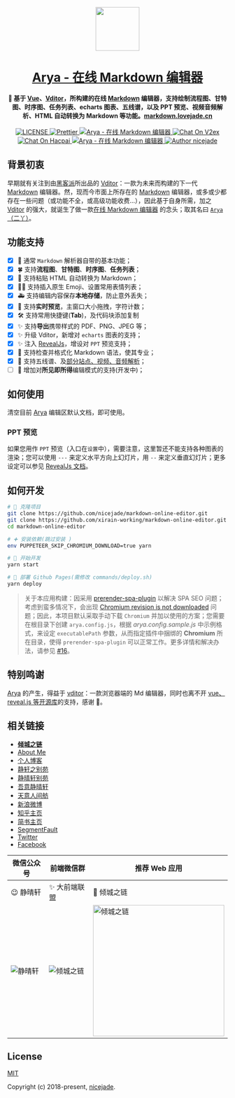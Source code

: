 <p align="center"><a href="https://nicelinks.site/tags/Markdown/?utm_source=github.com" target="_blank"><img width="100"src="https://raw.githubusercontent.com/nicejade/markdown-online-editor/master/src/assets/images/logo.png"></a></p>

<h1 align="center">
  <a href="https://markdown.lovejade.cn/?utm_source=github.com">Arya - 在线 Markdown 编辑器</a>
</h1>

<div align="center">
  <strong>
    📝 基于 <a href="https://nicelinks.site/post/5b1a221c0526c920d6dfaada">Vue</a>、<a href="https://hacpai.com/tag/vditor?utm_source=github.com">Vditor</a>，所构建的在线 <a href="https://nicelinks.site/tags/Markdown/?utm_source=github.com">Markdown</a> 编辑器，支持绘制流程图、甘特图、时序图、任务列表、echarts 图表、五线谱，以及 PPT 预览、视频音频解析、HTML 自动转换为 Markdown 等功能。<a href="https://markdown.lovejade.cn/?utm_source=github.com">markdown.lovejade.cn</a>
  </strong>
</div>

<br>

<div align="center">
  <a href="https://github.com/nicejade/markdown-online-editor">
    <img src="https://img.shields.io/github/license/nicejade/markdown-online-editor.svg" alt="LICENSE">
  </a>
  <a href="https://nicelinks.site/post/5c16083e819ae45de1453caa">
    <img src="https://img.shields.io/badge/code_style-prettier-ff69b4.svg?style=flat" alt="Prettier">
  </a>
  <a href="https://www.jeffjade.com/2019/05/31/155-arya-markdown-online-editor/">
    <img src="https://img.shields.io/badge/chat-on%20blog-brightgreen.svg" alt="Arya - 在线 Markdown 编辑器">
  </a>
  <a href="https://v2ex.com/t/623128">
   <img src="https://img.shields.io/badge/Chat-on%20v2ex-brightgreen.svg" alt="Chat On V2ex">
  </a>
  <a href="https://hacpai.com/article/1558270349379">
   <img src="https://img.shields.io/badge/Chat-on%20hacpai-brightgreen.svg" alt="Chat On Hacpai">
  </a>
  <a href="https://weibo.com/aryamarkdown">
    <img src="https://img.shields.io/badge/WeiBo-aryamarkdown-red.svg?style=flat" alt="Arya - 在线 Markdown 编辑器">
  </a>
  <a href="https://aboutme.lovejade.cn/?utm_source=github.com">
    <img src="https://img.shields.io/badge/Author-nicejade-%23a696c8.svg" alt="Author nicejade">
  </a>
</div>

## 背景初衷

早期就有关注到由[黑客派](https://hacpai.com/?utm_source=github.com)所出品的 [Vditor](https://hacpai.com/tag/vditor?utm_source=github.com)：一款为未来而构建的下一代 [Markdown](https://nicelinks.site/tags/Markdown/?utm_source=github.com) 编辑器。然，现而今市面上所存在的 [Markdown](https://nicelinks.site/tags/Markdown/?utm_source=github.com) 编辑器，或多或少都存在一些问题（或功能不全，或高级功能收费...），因此基于自身所需，加之 [Vditor](https://hacpai.com/tag/vditor?utm_source=github.com) 的强大，就诞生了做一款[在线 Markdown 编辑器](https://markdown.lovejade.cn/?utm_source=github.com) 的念头；取其名曰 [`Arya`（二丫）](https://quickapp.lovejade.cn/talking-game-of-thrones/?utm_source=github.com)。

## 功能支持

- [x] 🎉 通常 `Markdown` 解析器自带的基本功能；
- [x] 🍀 支持**流程图**、**甘特图**、**时序图**、**任务列表**；
- [x] 🏁 支持粘贴 HTML 自动转换为 Markdown；
- [x] 💃🏻 支持插入原生 Emoji、设置常用表情列表；
- [x] 🚑 支持编辑内容保存**本地存储**，防止意外丢失；
- [x] 📝 支持**实时预览**，主窗口大小拖拽，字符计数；
- [x] 🛠 支持常用快捷键(**Tab**)，及代码块添加复制
- [x] ✨ 支持**导出**携带样式的 PDF、PNG、JPEG 等；
- [x] ✨ 升级 Vditor，新增对 `echarts` 图表的支持；
- [x] ✨ 注入 [RevealJs](https://revealjs.com/#/)，增设对 `PPT` 预览支持；
- [x] 👏 支持检查并格式化 Markdown 语法，使其专业；
- [x] 🦑 支持五线谱、及[部分站点、视频、音频解析](https://github.com/b3log/vditor/issues/117?utm_source=hacpai.com#issuecomment-526986052)；
- [ ] 🚧 增加对**所见即所得**编辑模式的支持(开发中)；

## 如何使用

清空目前 [Arya](https://markdown.lovejade.cn/?utm_source=github.com) 编辑区默认文档，即可使用。

### PPT 预览

如果您用作 `PPT` 预览（入口在`设置`中），需要注意，这里暂还不能支持各种图表的渲染；您可以使用 `---` 来定义水平方向上幻灯片，用 `--` 来定义垂直幻灯片；更多设定可以参见 [RevealJs 文档](https://github.com/hakimel/reveal.js#table-of-contents)。

## 如何开发

```bash
# 🎉 克隆项目
git clone https://github.com/nicejade/markdown-online-editor.git
git clone https://github.com/xirain-working/markdown-online-editor.git 
cd markdown-online-editor

# ➕ 安装依赖(跳过安装 )
env PUPPETEER_SKIP_CHROMIUM_DOWNLOAD=true yarn

# 🚧 开始开发
yarn start

# 🚀 部署 Github Pages(需修改 commands/deploy.sh)
yarn deploy
```

>关于本应用构建：因采用 [prerender-spa-plugin](https://github.com/chrisvfritz/prerender-spa-plugin) 以解决 SPA SEO 问题；考虑到蛮多情况下，会出现 [Chromium revision is not downloaded](https://github.com/nicejade/markdown-online-editor/issues/16) 问题；因此，本项目默认采取手动下载 `Chromium` 并加以使用的方案；您需要在根目录下创建 `arya.config.js`，根据 *arya.config.sample.js* 中示例格式，来设定 `executablePath` 参数，从而指定插件中捆绑的 **Chromium** 所在目录，使得 `prerender-spa-plugin` 可以正常工作。更多详情和解决办法，请参见 [#16](https://github.com/nicejade/markdown-online-editor/issues/16)。

## 特别鸣谢

[Arya](https://markdown.lovejade.cn/?utm_source=github.com) 的产生，得益于 [vditor](https://github.com/b3log/vditor)：一款浏览器端的 Md 编辑器，同时也离不开 [vue、reveal.js 等开源库](https://github.com/nicejade/markdown-online-editor/blob/master/package.json#L25-L64)的支持，感谢 🙌。

## 相关链接

- [**倾城之链**](https://nicelinks.site?utm_source=github.com)
- [About Me](https://about.me/nicejade?utm_source=github.com)
- [个人博客](https://jeffjade.com/nicelinks?utm_source=github.com)
- [静轩之别苑](https://quickapp.lovejade.cn/?utm_source=github.com)
- [静晴轩别苑](https://nice.lovejade.cn/?utm_source=github.com)
- [吾意静晴轩](https://docz.lovejade.cn/?utm_source=github.com)
- [天意人间舫](https://blog.lovejade.cn/?utm_source=github.com)
- [新浪微博](https://weibo.com/jeffjade?utm_source=github.com)
- [知乎主页](https://www.zhihu.com/people/yang-qiong-pu/)
- [简书主页](https://www.jianshu.com/u/9aae3d8f4c3d)
- [SegmentFault](https://segmentfault.com/u/jeffjade)
- [Twitter](https://twitter.com/nicejadeyang)
- [Facebook](https://www.facebook.com/nice.jade.yang)

| 微信公众号 | 前端微信群 | 推荐 Web 应用 |
| --- | --- | --- |
| 😉 静晴轩 | ✨ 大前端联盟 | 🎉 倾城之链 |
| ![静晴轩](https://image.nicelinks.site/qrcode_jqx.jpg) | ![倾城之链](https://image.nicelinks.site/wqycx-weixin.png?ver=1) | <img src="https://image.nicelinks.site/nice-links.png" width="300px" alt="倾城之链"></img> |

## License

[MIT](http://opensource.org/licenses/MIT)

Copyright (c) 2018-present, [nicejade](https://aboutme.lovejade.cn/?utm_source=github.com).
